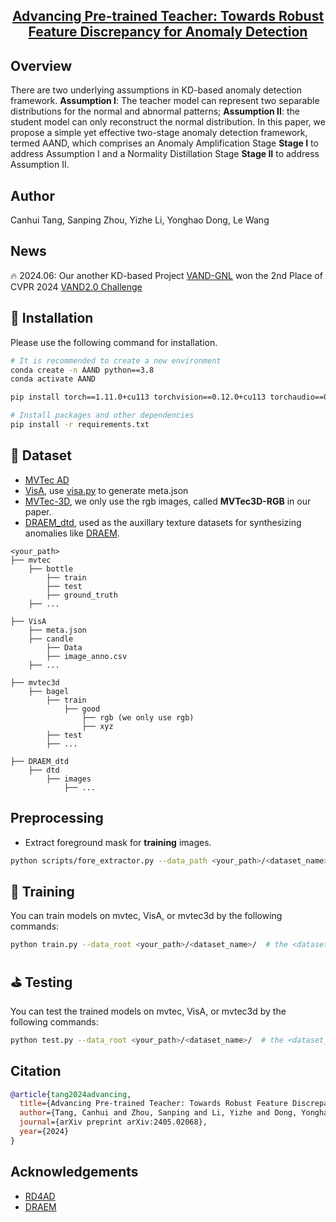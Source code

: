 
<h2 align="center">
<a href="https://arxiv.org/abs/2405.02068" target="_blank">Advancing Pre-trained Teacher: Towards Robust Feature Discrepancy for Anomaly Detection</a>
</h2>

## Overview


<!-- <div align="center">
    <img src="assets/framework.png" alt="framework" width="700" >
</div> -->

<!-- The experimental results of PARE-Net
<div align="center">
    <img src="assets/image.png" alt="framework" width="800" >
</div> -->
There are two underlying assumptions in KD-based anomaly detection framework. **Assumption I**: The teacher model can represent two separable distributions for the normal and abnormal patterns; **Assumption II**: the student model can only reconstruct the normal distribution. In this paper, we propose a simple yet effective two-stage anomaly detection framework, termed AAND, which comprises an Anomaly Amplification Stage **Stage I** to address Assumption I and a Normality Distillation Stage **Stage II** to address Assumption II. 

## Author
Canhui Tang, Sanping Zhou, Yizhe Li, Yonghao Dong, Le Wang

## News

🔥 2024.06: Our another KD-based Project [VAND-GNL](https://github.com/Hui-design/VAND-GNL) won the 2nd Place of CVPR 2024 [VAND2.0 Challenge](https://www.hackster.io/contests/openvino2024#challengeNav)

## 🔧  Installation

Please use the following command for installation.

```bash
# It is recommended to create a new environment
conda create -n AAND python==3.8
conda activate AAND

pip install torch==1.11.0+cu113 torchvision==0.12.0+cu113 torchaudio==0.11.0 --extra-index-url https://download.pytorch.org/whl/cu113

# Install packages and other dependencies
pip install -r requirements.txt
```


## 💾 Dataset

- [MVTec AD](https://www.mvtec.com/company/research/datasets/mvtec-ad)
- [VisA](https://amazon-visual-anomaly.s3.us-west-2.amazonaws.com/VisA_20220922.tar), use [visa.py](https://github.com/ByChelsea/VAND-APRIL-GAN/blob/master/data/visa.py) to generate meta.json
- [MVTec-3D](https://www.mvtec.com/company/research/datasets/mvtec-3d-ad), we only use the rgb images, called **MVTec3D-RGB** in our paper.
- [DRAEM_dtd](https://www.robots.ox.ac.uk/~vgg/data/dtd/), used as the auxillary texture datasets for synthesizing anomalies like [DRAEM](https://github.com/VitjanZ/DRAEM). 
```
<your_path>
├── mvtec
    ├── bottle
        ├── train
        ├── test
        ├── ground_truth
    ├── ...

├── VisA
    ├── meta.json
    ├── candle
        ├── Data
        ├── image_anno.csv
    ├── ...

├── mvtec3d
    ├── bagel
        ├── train
            ├── good
                ├── rgb (we only use rgb)
                ├── xyz
        ├── test
        ├── ...

├── DRAEM_dtd
    ├── dtd
        ├── images
            ├── ...
```

## Preprocessing
- Extract foreground mask for **training** images.

```bash
python scripts/fore_extractor.py --data_path <your_path>/<dataset_name>/ --aux_path <your_path>/dtd/images/  # the <dataset_name> is mvtec, VisA, or mvtec3d
```

<!-- ## ⚽ Demo
After installation, you can run the demo script in `experiments/3DMatch` by:
```bash
cd experiments/3DMatch
python demo.py
```

To test your own data, you can downsample the point clouds with 2.5cm and specify the data path:
```bash
python demo.py --src_file=your_data_path/src.npy --ref_file=your_data_path/ref.npy --gt_file=your_data_path/gt.npy --weights=../../pretrain/3dmatch.pth.tar
``` -->

## 🚅 Training
You can train models on mvtec, VisA, or mvtec3d by the following commands:
```bash
python train.py --data_root <your_path>/<dataset_name>/  # the <dataset_name> is mvtec, VisA, or mvtec3d
```


## ⛳ Testing
You can test the trained models on mvtec, VisA, or mvtec3d by the following commands:
```bash
python test.py --data_root <your_path>/<dataset_name>/  # the <dataset_name> is mvtec, VisA, or mvtec3d
```

## Citation

```bibtex
@article{tang2024advancing,
  title={Advancing Pre-trained Teacher: Towards Robust Feature Discrepancy for Anomaly Detection},
  author={Tang, Canhui and Zhou, Sanping and Li, Yizhe and Dong, Yonghao and Wang, Le},
  journal={arXiv preprint arXiv:2405.02068},
  year={2024}
}
```


## Acknowledgements
- [RD4AD](https://github.com/hq-deng/RD4AD)
- [DRAEM](https://github.com/VitjanZ/DRAEM)



